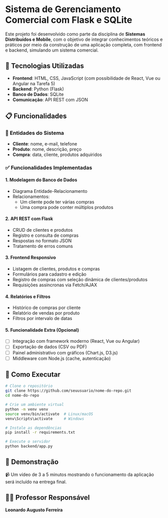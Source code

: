 
# Sistema de Gerenciamento Comercial com Flask e SQLite

Este projeto foi desenvolvido como parte da disciplina de **Sistemas Distribuídos e Mobile**, com o objetivo de integrar conhecimentos teóricos e práticos por meio da construção de uma aplicação completa, com frontend e backend, simulando um sistema comercial.

## 🔧 Tecnologias Utilizadas

- **Frontend**: HTML, CSS, JavaScript (com possibilidade de React, Vue ou Angular na Tarefa 5)
- **Backend**: Python (Flask)
- **Banco de Dados**: SQLite
- **Comunicação**: API REST com JSON

## 📋 Funcionalidades

### 🧩 Entidades do Sistema

- **Cliente**: nome, e-mail, telefone
- **Produto**: nome, descrição, preço
- **Compra**: data, cliente, produtos adquiridos

### ✅ Funcionalidades Implementadas

#### 1. Modelagem do Banco de Dados

- Diagrama Entidade-Relacionamento
- Relacionamentos:
  - Um cliente pode ter várias compras
  - Uma compra pode conter múltiplos produtos

#### 2. API REST com Flask

- CRUD de clientes e produtos
- Registro e consulta de compras
- Respostas no formato JSON
- Tratamento de erros comuns

#### 3. Frontend Responsivo

- Listagem de clientes, produtos e compras
- Formulários para cadastro e edição
- Registro de compras com seleção dinâmica de clientes/produtos
- Requisições assíncronas via Fetch/AJAX

#### 4. Relatórios e Filtros

- Histórico de compras por cliente
- Relatório de vendas por produto
- Filtros por intervalo de datas

#### 5. Funcionalidade Extra (Opcional)

- [ ] Integração com framework moderno (React, Vue ou Angular)
- [ ] Exportação de dados (CSV ou PDF)
- [ ] Painel administrativo com gráficos (Chart.js, D3.js)
- [ ] Middleware com Node.js (cache, autenticação)

## 🧪 Como Executar

```bash
# Clone o repositório
git clone https://github.com/seuusuario/nome-do-repo.git
cd nome-do-repo

# Crie um ambiente virtual
python -m venv venv
source venv/bin/activate  # Linux/macOS
venv\Scripts\activate     # Windows

# Instale as dependências
pip install -r requirements.txt

# Execute o servidor
python backend/app.py
```

## 🎥 Demonstração

📹 Um vídeo de 3 a 5 minutos mostrando o funcionamento da aplicação será incluído na entrega final.

## 👨‍🏫 Professor Responsável

**Leonardo Augusto Ferreira**
